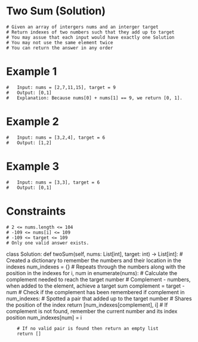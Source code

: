 # Two Sum (Solution)

    # Given an array of intergers nums and an interger target
    # Return indexes of two numbers such that they add up to target
    # You may assue that each input would have exactly one Solution
    # You may not use the same element twice
    # You can return the answer in any order

# Example 1

    #   Input: nums = [2,7,11,15], target = 9
    #   Output: [0,1]
    #   Explanation: Because nums[0] + nums[1] == 9, we return [0, 1].

# Example 2

    #   Input: nums = [3,2,4], target = 6
    #   Output: [1,2]

# Example 3

    #   Input: nums = [3,3], target = 6
    #   Output: [0,1]

# Constraints

    # 2 <= nums.length <= 104
    # -109 <= nums[i] <= 109
    # -109 <= target <= 109
    # Only one valid answer exists.

class Solution:
    def twoSum(self, nums: List[int], target: int) -> List[int]:
        # Created a dictionary to remember the numbers and their location in the indexes
        num_indexes = {}
        # Repeats through the numbers along with the position in the indexes
        for i, num in enumerate(nums):
            # Calculate the complement needed to reach the target number
            # Complement - numbers, when added to the element, achieve a target sum
            complement = target - num
            # Check if the complement has been remembered
            if complement in num_indexes:
                # Spotted a pair that added up to the target number
                # Shares the position of the index
                return [num_indexes[complement], i]
            # If complement is not found, remember the current number and its index position
            num_indexes[num] = i

        # If no valid pair is found then return an empty list
        return []
